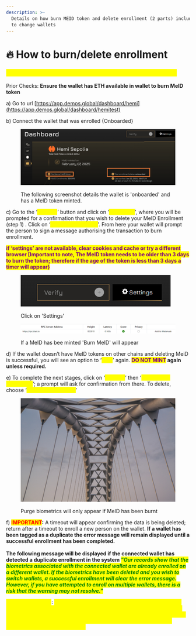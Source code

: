 ```yaml
---
description: >-
  Details on how burn MEID token and delete enrollment (2 parts) including how
  to change wallets
---
```


# 🔥 How to burn/delete enrollment

### <mark style="color:yellow;">Steps to change/burn/delete your enrollment & MEID token</mark>

Prior Checks: **Ensure the wallet has ETH available in wallet to burn MeID token**&#x20;

a) Go to url [https://app.demos.global/dashboard/hemi](https://app.demos.global/dashboard/hemitest)

b) Connect the wallet that was enrolled {Onboarded}&#x20;

<figure><img src="../../.gitbook/assets/image.png" alt=""><figcaption><p>The following screenshot details the wallet is 'onboarded' and has a MeID token minted.</p></figcaption></figure>

c) Go to the ‘_<mark style="color:yellow;">**settings**</mark>_’ button and click on ‘_<mark style="color:yellow;">**Burn MeID**</mark>_’, where you will be prompted for a confirmation that you wish to delete your MeID Enrollment (step 1) . Click on ‘_<mark style="color:yellow;">**Yes, burn my token**</mark>_’. From here your wallet will prompt the person to sign a message authorising the transaction to burn enrollment.&#x20;

<mark style="color:purple;">**if ‘settings’ are not available, clear cookies and cache or try a different browser \[Important to note,**</mark><mark style="color:purple;">**&#x20;**</mark><mark style="color:purple;">**The MeID token needs to be older than 3 days to burn the token; therefore if the age of the token is less than 3 days a timer will appear}**</mark>&#x20;

<figure><img src="../../.gitbook/assets/image (1).png" alt=""><figcaption><p>Click on 'Settings'</p></figcaption></figure>

<figure><img src="../../.gitbook/assets/image (2).png" alt=""><figcaption><p>If a MeID has bee minted 'Burn MeID' will appear</p></figcaption></figure>

d) If the wallet doesn’t have MeID tokens on other chains and deleting MeiD is successful, you will see an option to ‘_<mark style="color:yellow;">**Mint**</mark>_’ again. <mark style="color:purple;">**DO NOT MINT**</mark>**&#x20;again unless required.**&#x20;

e) To complete the next stages, click on ‘_<mark style="color:yellow;">**settings**</mark>_’ then ‘_<mark style="color:yellow;">**Purge MeID enrollment**</mark>_’; a prompt will ask for confirmation from there. To delete, choose ‘_<mark style="color:yellow;">**Deactivate account**</mark>_’&#x20;

<figure><img src="../../.gitbook/assets/image (3).png" alt=""><figcaption><p>Purge biometrics will only appear if MeID has been burnt</p></figcaption></figure>

f) <mark style="color:red;">**IMPORTANT**</mark>**:** A timeout will appear confirming the data is being deleted; return after a timeout to enroll a new person on the wallet. **If a wallet has been tagged as a duplicate the error message will remain displayed until a successful enrollment has been completed.**\
\
**The following message will be displayed if the connected wallet has detected a duplicate enrollment in the system&#x20;**_<mark style="color:green;">**"Our records show that the biometrics associated with the connected wallet are already enrolled on a different wallet. If the biometrics have been deleted and you wish to switch wallets, a successful enrollment will clear the error message. However, if you have attempted to enroll on multiple wallets, there is a risk that the warning may not resolve."**</mark>_



<mark style="color:yellow;">IMPORTANT NOTE</mark>: <mark style="color:yellow;">Once the 7-day wallet enrollment timeout is over, the person can attempt to enroll in another wallet. If a wallet was tagged as a duplicate, if the person successfully enrolls in that wallet, the message will disappear. If the person has attempted to enroll in another wallet, the message will continue to display.</mark>

